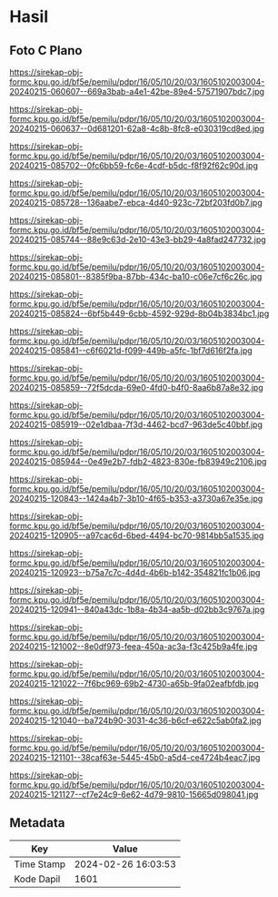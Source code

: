 # Hasil

## Foto C Plano

https://sirekap-obj-formc.kpu.go.id/bf5e/pemilu/pdpr/16/05/10/20/03/1605102003004-20240215-060607--669a3bab-a4e1-42be-89e4-57571907bdc7.jpg

https://sirekap-obj-formc.kpu.go.id/bf5e/pemilu/pdpr/16/05/10/20/03/1605102003004-20240215-060637--0d681201-62a8-4c8b-8fc8-e030319cd8ed.jpg

https://sirekap-obj-formc.kpu.go.id/bf5e/pemilu/pdpr/16/05/10/20/03/1605102003004-20240215-085702--0fc6bb59-fc6e-4cdf-b5dc-f8f92f62c90d.jpg

https://sirekap-obj-formc.kpu.go.id/bf5e/pemilu/pdpr/16/05/10/20/03/1605102003004-20240215-085728--136aabe7-ebca-4d40-923c-72bf203fd0b7.jpg

https://sirekap-obj-formc.kpu.go.id/bf5e/pemilu/pdpr/16/05/10/20/03/1605102003004-20240215-085744--88e9c63d-2e10-43e3-bb29-4a8fad247732.jpg

https://sirekap-obj-formc.kpu.go.id/bf5e/pemilu/pdpr/16/05/10/20/03/1605102003004-20240215-085801--8385f9ba-87bb-434c-ba10-c06e7cf6c26c.jpg

https://sirekap-obj-formc.kpu.go.id/bf5e/pemilu/pdpr/16/05/10/20/03/1605102003004-20240215-085824--6bf5b449-6cbb-4592-929d-8b04b3834bc1.jpg

https://sirekap-obj-formc.kpu.go.id/bf5e/pemilu/pdpr/16/05/10/20/03/1605102003004-20240215-085841--c6f6021d-f099-449b-a5fc-1bf7d616f2fa.jpg

https://sirekap-obj-formc.kpu.go.id/bf5e/pemilu/pdpr/16/05/10/20/03/1605102003004-20240215-085859--72f5dcda-69e0-4fd0-b4f0-8aa6b87a8e32.jpg

https://sirekap-obj-formc.kpu.go.id/bf5e/pemilu/pdpr/16/05/10/20/03/1605102003004-20240215-085919--02e1dbaa-7f3d-4462-bcd7-963de5c40bbf.jpg

https://sirekap-obj-formc.kpu.go.id/bf5e/pemilu/pdpr/16/05/10/20/03/1605102003004-20240215-085944--0e49e2b7-fdb2-4823-830e-fb83949c2106.jpg

https://sirekap-obj-formc.kpu.go.id/bf5e/pemilu/pdpr/16/05/10/20/03/1605102003004-20240215-120843--1424a4b7-3b10-4f65-b353-a3730a67e35e.jpg

https://sirekap-obj-formc.kpu.go.id/bf5e/pemilu/pdpr/16/05/10/20/03/1605102003004-20240215-120905--a97cac6d-6bed-4494-bc70-9814bb5a1535.jpg

https://sirekap-obj-formc.kpu.go.id/bf5e/pemilu/pdpr/16/05/10/20/03/1605102003004-20240215-120923--b75a7c7c-4d4d-4b6b-b142-354821fc1b06.jpg

https://sirekap-obj-formc.kpu.go.id/bf5e/pemilu/pdpr/16/05/10/20/03/1605102003004-20240215-120941--840a43dc-1b8a-4b34-aa5b-d02bb3c9767a.jpg

https://sirekap-obj-formc.kpu.go.id/bf5e/pemilu/pdpr/16/05/10/20/03/1605102003004-20240215-121002--8e0df973-feea-450a-ac3a-f3c425b9a4fe.jpg

https://sirekap-obj-formc.kpu.go.id/bf5e/pemilu/pdpr/16/05/10/20/03/1605102003004-20240215-121022--7f6bc969-69b2-4730-a65b-9fa02eafbfdb.jpg

https://sirekap-obj-formc.kpu.go.id/bf5e/pemilu/pdpr/16/05/10/20/03/1605102003004-20240215-121040--ba724b90-3031-4c36-b6cf-e622c5ab0fa2.jpg

https://sirekap-obj-formc.kpu.go.id/bf5e/pemilu/pdpr/16/05/10/20/03/1605102003004-20240215-121101--38caf63e-5445-45b0-a5d4-ce4724b4eac7.jpg

https://sirekap-obj-formc.kpu.go.id/bf5e/pemilu/pdpr/16/05/10/20/03/1605102003004-20240215-121127--cf7e24c9-6e62-4d79-9810-15665d098041.jpg


## Metadata

| Key        | Value               |
| ---------- | ------------------- |
| Time Stamp | 2024-02-26 16:03:53 |
| Kode Dapil | 1601                |



